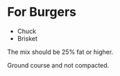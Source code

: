 # For Burgers

* Chuck
* Brisket

The mix should be 25% fat or higher.

Ground course and not compacted.
